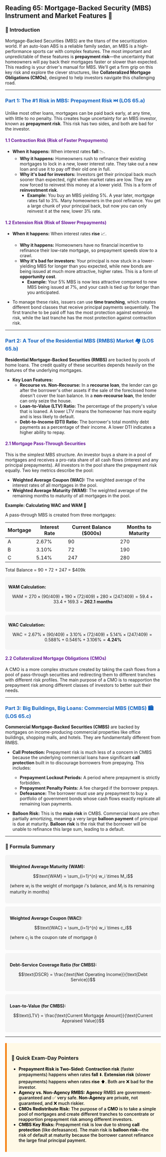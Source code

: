 ## Reading 65: Mortgage-Backed Security (MBS) Instrument and Market Features 🏡

### 🎯 Introduction

Mortgage-Backed Securities (MBS) are the titans of the securitization world. If an auto-loan ABS is a reliable family sedan, an MBS is a high-performance sports car with complex features. The most important and unpredictable of these features is **prepayment risk**—the uncertainty that homeowners will pay back their mortgages faster or slower than expected. This reading is your driver's manual for MBS. We'll get a firm grip on this key risk and explore the clever structures, like **Collateralized Mortgage Obligations (CMOs)**, designed to help investors navigate this challenging road.

-----

### <span style="color: #1565C0;">Part 1: The #1 Risk in MBS: Prepayment Risk ⏭️ (LOS 65.a)</span>

Unlike most other loans, mortgages can be paid back early, at any time, with little to no penalty. This creates huge uncertainty for an MBS investor, known as **prepayment risk**. This risk has two sides, and both are bad for the investor.

#### <span style="color: #6A1B9A;">1.1 Contraction Risk (Risk of Faster Prepayments)</span>

* **When it happens:** When interest rates **fall** 📉.
  * **Why it happens:** Homeowners rush to refinance their existing mortgages to lock in a new, lower interest rate. They take out a new loan and use it to pay off their old one in full.
  * **Why it's bad for investors:** Investors get their principal back much sooner than expected, right when market rates are low. They are now forced to reinvest this money at a lower yield. This is a form of **reinvestment risk**.
    * **Example:** You buy an MBS yielding 5%. A year later, mortgage rates fall to 3%. Many homeowners in the pool refinance. You get a large chunk of your principal back, but now you can only reinvest it at the new, lower 3% rate.

#### <span style="color: #6A1B9A;">1.2 Extension Risk (Risk of Slower Prepayments)</span>

* **When it happens:** When interest rates **rise** 📈.
  * **Why it happens:** Homeowners have no financial incentive to refinance their low-rate mortgage, so prepayment speeds slow to a crawl.
  * **Why it's bad for investors:** Your principal is now stuck in a lower-yielding MBS for longer than you expected, while new bonds are being issued at much more attractive, higher rates. This is a form of **opportunity cost**.
    * **Example:** Your 5% MBS is now less attractive compared to new MBS being issued at 7%, and your cash is tied up for longer than you anticipated.

* To manage these risks, issuers can use **time tranching**, which creates different bond classes that receive principal payments sequentially. The first tranche to be paid off has the most protection against extension risk, while the last tranche has the most protection against contraction risk.

-----

### <span style="color: #1565C0;">Part 2: A Tour of the Residential MBS (RMBS) Market 🏘️ (LOS 65.b)</span>

**Residential Mortgage-Backed Securities (RMBS)** are backed by pools of home loans. The credit quality of these securities depends heavily on the features of the underlying mortgages.

* **Key Loan Features:**
  * **Recourse vs. Non-Recourse:** In a **recourse loan**, the lender can go after the borrower's other assets if the sale of the foreclosed home doesn't cover the loan balance. In a **non-recourse loan**, the lender can only seize the house.
  * **Loan-to-Value (LTV) Ratio:** The percentage of the property's value that is loaned. A lower LTV means the homeowner has more equity and is less likely to default.
  * **Debt-to-Income (DTI) Ratio:** The borrower's total monthly debt payments as a percentage of their income. A lower DTI indicates a higher ability to repay.

#### <span style="color: #6A1B9A;">2.1 Mortgage Pass-Through Securities</span>

This is the simplest MBS structure. An investor buys a share in a pool of mortgages and receives a pro-rata share of all cash flows (interest and any principal prepayments). All investors in the pool share the prepayment risk equally. Two key metrics describe the pool:

* **Weighted Average Coupon (WAC):** The weighted average of the interest rates of all mortgages in the pool.
* **Weighted Average Maturity (WAM):** The weighted average of the remaining months to maturity of all mortgages in the pool.

**Example: Calculating WAC and WAM 🧮**

A pass-through MBS is created from three mortgages:

| Mortgage | Interest Rate | Current Balance (\$000s) | Months to Maturity |
|----------|---------------|--------------------------|-------------------|
| A        | 2.67%         | 90                       | 270               |
| B        | 3.10%         | 72                       | 190               |
| C        | 5.14%         | 247                      | 280               |

Total Balance = 90 + 72 + 247 = \$409k

<div style="background-color: #F5F5F5; padding: 10px; border-radius: 5px; margin: 10px 0;">

**WAM Calculation:**

$$\text{WAM} = 270\times(90/409) + 190\times(72/409) + 280\times(247/409) = 59.4 + 33.4 + 169.3 = \mathbf{262.1\ months}$$

</div>

<div style="background-color: #F5F5F5; padding: 10px; border-radius: 5px; margin: 10px 0;">

**WAC Calculation:**

$$\text{WAC} = 2.67\%\times(90/409) + 3.10\%\times(72/409) + 5.14\%\times(247/409) = 0.588\% + 0.546\% + 3.106\% = \mathbf{4.24\%}$$

</div>

#### <span style="color: #6A1B9A;">2.2 Collateralized Mortgage Obligations (CMOs)</span>

A CMO is a more complex structure created by taking the cash flows from a pool of pass-through securities and redirecting them to different tranches with different risk profiles. The main purpose of a CMO is to reapportion the prepayment risk among different classes of investors to better suit their needs.

-----

### <span style="color: #1565C0;">Part 3: Big Buildings, Big Loans: Commercial MBS (CMBS) 🏙️ (LOS 65.c)</span>

**Commercial Mortgage-Backed Securities (CMBS)** are backed by mortgages on income-producing commercial properties like office buildings, shopping malls, and hotels. They are fundamentally different from RMBS.

* **Call Protection:** Prepayment risk is much less of a concern in CMBS because the underlying commercial loans have significant **call protection** built in to discourage borrowers from prepaying. This includes:
  * **Prepayment Lockout Periods:** A period where prepayment is strictly forbidden.
  * **Prepayment Penalty Points:** A fee charged if the borrower prepays.
  * **Defeasance:** The borrower must use any prepayment to buy a portfolio of government bonds whose cash flows exactly replicate all remaining loan payments.

* **Balloon Risk:** This is the **main risk** in CMBS. Commercial loans are often partially amortizing, meaning a very large **balloon payment** of principal is due at maturity. **Balloon risk** is the risk that the borrower will be unable to refinance this large sum, leading to a default.

-----

### 🧪 Formula Summary

<div style="background-color: #F5F5F5; padding: 15px; border-radius: 5px; margin: 10px 0;">

**Weighted Average Maturity (WAM):**

$$\text{WAM} = \sum_{i=1}^{n} w_i \times M_i$$

(where $w_i$ is the weight of mortgage *i*'s balance, and $M_i$ is its remaining maturity in months)

</div>

<div style="background-color: #F5F5F5; padding: 15px; border-radius: 5px; margin: 10px 0;">

**Weighted Average Coupon (WAC):**

$$\text{WAC} = \sum_{i=1}^{n} w_i \times c_i$$

(where $c_i$ is the coupon rate of mortgage *i*)

</div>

<div style="background-color: #F5F5F5; padding: 15px; border-radius: 5px; margin: 10px 0;">

**Debt-Service Coverage Ratio (for CMBS):**

$$\text{DSCR} = \frac{\text{Net Operating Income}}{\text{Debt Service}}$$ 

</div>

<div style="background-color: #F5F5F5; padding: 15px; border-radius: 5px; margin: 10px 0;">

**Loan-to-Value (for CMBS):**

$$\text{LTV} = \frac{\text{Current Mortgage Amount}}{\text{Current Appraised Value}}$$ 

</div>

-----

<div style="background-color: #FFF9E6; border-left: 5px solid #F57C00; padding: 15px; margin: 20px 0;">

### 🎯 Quick Exam-Day Pointers

<div style="color: #000000; font-weight: 500;">

* **Prepayment Risk is Two-Sided:** **Contraction risk** (faster prepayments) happens when rates **fall** ⬇️. **Extension risk** (slower prepayments) happens when rates **rise** ⬆️. Both are ❌ bad for the investor.
* **Agency vs. Non-Agency RMBS:** **Agency** RMBS are government-guaranteed and ✅ very safe. **Non-Agency** are private, not guaranteed, and ❌ much riskier.
* **CMOs Redistribute Risk:** The purpose of a **CMO** is to take a simple pool of mortgages and create different tranches to concentrate or reapportion prepayment risk among different investors.
* **CMBS Key Risks:** Prepayment risk is low due to strong **call protection** (like defeasance). The main risk is **balloon risk**—the risk of default at maturity because the borrower cannot refinance the large final principal payment.

</div>
</div>